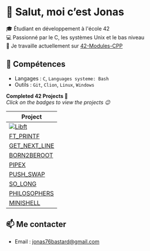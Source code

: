 # 👋 Salut, moi c’est Jonas

🎓 Étudiant en développement à l'école 42  
💻 Passionné par le C, les systèmes Unix et le bas niveau  
🚀 Je travaille actuellement sur [42-Modules-CPP](https://github.com/jbastard/42-CPP)

## 🔧 Compétences
- Langages : `C`, `Languages systeme: Bash`
- Outils : `Git`, `Clion`, `Linux`, `Windows`

**Completed 42 Projects 🚀**  
*Click on the badges to view the projects 😉*

| Project                        |
|-------------------------------|
| [![Libft](https://img.shields.io/badge/Libft-100%2F100-brightgreen?style=for-the-badge)](https://github.com/jbastard/42-Libft) |
| [FT_PRINTF]() |
| [GET_NEXT_LINE]() |
| [BORN2BEROOT]() |
| [PIPEX]() |
| [PUSH_SWAP]() |
| [SO_LONG]() |
| [PHILOSOPHERS]() |
| [MINISHELL]() |

## 📫 Me contacter
- Email : jonas76bastard@gmail.com
